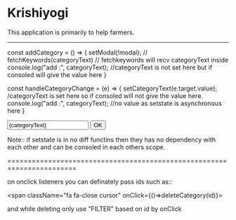 # Krishiyogi
This application is primarily to help farmers.


********************************
 const addCategory = () => {
        setModal(!modal);
        // fetchKeywords(categoryText) // fetchkeywords will recv categoryText inside
        console.log("add :", categoryText); //categoryText is not set here but if consoled will give the value here
    }
 
 const handleCategoryChange = (e) => {
        setCategoryText(e.target.value); /categoryText is set here so if consoled will not give the value here.
        console.log("add :", categoryText); //no value as setstate is asynchronous here
    }
    
 <Input value={categoryText} onChange={handleCategoryChange} id="category" />
 <Button color="primary" onClick={addCategory}>OK</Button>
 
 Note::
 if setstate is in no diff functins then they has no dependency with each other
 and can be consoled in each others scope.



=======================================================================

on onclick listeners you can definately pass ids such as::

<span className="fa fa-close cursor" onClick={()=>deleteCategory(id)}></span>

and while deleting only use "FILTER" based on id by onClick
